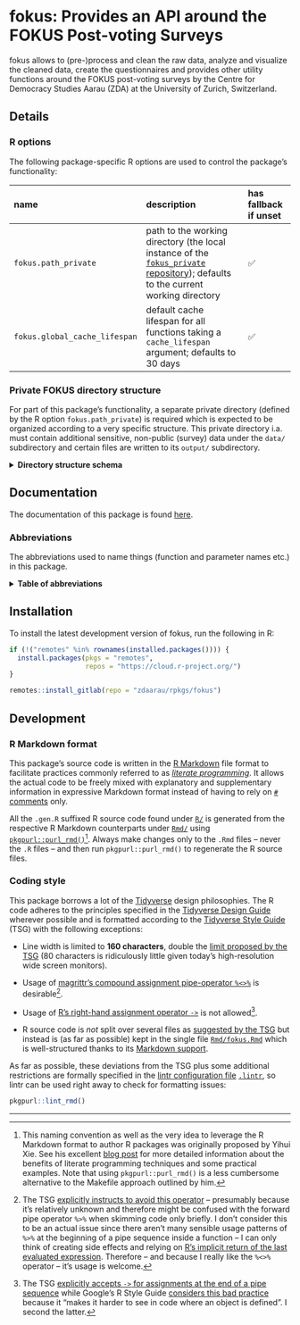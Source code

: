 # fokus: Provides an API around the FOKUS Post-voting Surveys

fokus allows to (pre-)process and clean the raw data, analyze and visualize the cleaned data, create the questionnaires and provides other utility functions around the FOKUS post-voting surveys by the Centre for Democracy Studies Aarau (ZDA) at the University of Zurich, Switzerland.

## Details

### R options

The following package-specific R options are used to control the package’s functionality:

| **name**                      | **description**                                                                                                                                                                     | **has fallback if unset** |
|:------------------------------|:------------------------------------------------------------------------------------------------------------------------------------------------------------------------------------|:--------------------------|
| `fokus.path_private`          | path to the working directory (the local instance of the [`fokus_private` repository](https://gitlab.com/zdaarau/private/fokus_private)); defaults to the current working directory | ✅                        |
| `fokus.global_cache_lifespan` | default cache lifespan for all functions taking a `cache_lifespan` argument; defaults to 30 days                                                                                    | ✅                        |

### Private FOKUS directory structure

For part of this package’s functionality, a separate private directory (defined by the R option `fokus.path_private`) is required which is expected to be organized according to a very specific structure. This private directory i.a. must contain additional sensitive, non-public (survey) data under the `data/` subdirectory and certain files are written to its `output/` subdirectory.

<details>
<summary>
<strong>Directory structure schema</strong>
</summary>

``` default
fokus_private
├── bibliography
│   ├── zotero_c2d.bib
│   └── zotero_c2d.json
├── bin
│   └── pandoc
│       ├── linux
│       ├── macos
│       └── windows
├── config
│   ├── csl
│   ├── css
│   ├── shared_pandoc_variables
│   │   ├── online_de.yaml
│   │   ├── online_en.yaml
│   │   ├── print_de.yaml
│   │   └── print_en.yaml
│   ├── config.toml
│   ├── output.yaml
│   ├── pandoc_template.tex
│   ├── shared_header-includes.tex
│   └── ...
├── data
│   └── {canton}
│       ├── easyvote_municipalities_{ballot_date}.csv
│       ├── online_participation_codes_{ballot_date}.txt
│       ├── survey_data_{ballot_date}.xlsx
│       ├── survey_data_{ballot_date}_*.xlsx
│       ├── survey_data_preliminary_{ballot_date}.xlsx
│       ├── voting_register_data_extra_{date_delivery_statistical_office}.xlsx
│       ├── voting_register_ids_{ballot_date}.csv
│       └── ...
├── fonts
│   └── ...
├── images
│   ├── {canton}
│   │   └── {ballot_date}
│   └── ...
├── print_docs
│   └── {canton}
│       ├── invitation_{ballot_date}.pdf
│       ├── questionnaire_print_{ballot_date}.pdf
│       └── reminder_{ballot_date}.pdf
├── rmd
│   ├── snippets
│   │   ├── {canton}
│   │   │   ├── {ballot_date}_cantonal_proposal_#.Rmd
│   │   │   ├── {ballot_date}_opinion_formation_and_participation.Rmd
│   │   │   ├── {ballot_date}_special_*.Rmd
│   │   │   ├── {ballot_date}_special_*_summary.Rmd
│   │   │   └── {ballot_date}_summary.Rmd
│   │   ├── imprint_de.Rmd
│   │   ├── imprint_en.Rmd
│   │   └── methodological_description.Rmd
│   ├── data_overview.Rmd
│   ├── questionnaire.Rmd
│   ├── paper_{ballot_date}_{canton}.Rmd
│   ├── report_{ballot_date}_{canton}.Rmd
│   ├── report_cantonal_majoritarian_{ballot_date}_{canton}.Rmd
│   ├── report_cantonal_proportional_{ballot_date}_{canton}.Rmd
│   ├── report_federal_majoritarian_{ballot_date}_{canton}.Rmd
│   ├── report_federal_proportional_{ballot_date}_{canton}.Rmd
│   └── special_*_{ballot_date}_{canton}.Rmd
├── output
│   ├── data
│   │   ├── internal
│   │   │   ├── r
│   │   │   ├── spss
│   │   │   └── stata
│   │   ├── public
│   │   └── polling_agency
│   │       └── {canton}
│   │           └── {ballot_date}_print_recipients.csv
│   ├── images
│   │   ├── {ballot_date}
│   │   │   └── {canton}
│   │   │       └── ...
│   │   └── qr_codes
│   │       └── {ballot_date}_{canton}.zip
│   ├── questionnaires
│   │   ├── questionnaire_{ballot_date}_{canton}.csv
│   │   ├── questionnaire_{ballot_date}_{canton}.html
│   │   ├── questionnaire_{ballot_date}_{canton}.md
│   │   └── questionnaire_{ballot_date}_{canton}.xlsx
│   ├── publications
│   │   ├── libs
│   │   └── ...
│   └── rmd
│       └── {ballot_date}
│           └── {canton}
│               └── plots
├── README.Rmd
└── ...
```

The following placeholders are used in the schema above:

-   `...` for further files and/or folders
-   `*` for a variable character sequence
-   `#` for a count starting with `1`
-   `{canton}` for the name of the FOKUS canton (in lower case), e.g. `aargau`
-   `{ballot_date}` for the FOKUS-covered ballot date (in the format `YYYY-MM-DD`), e.g. `2018-09-23`
-   `{date_delivery_statistical_office}` for the delivery date of the voting register data provided by the cantonal statistical office (in the format `YYYY-MM-DD`), e.g. `2019-09-11`

</details>

## Documentation

The documentation of this package is found [here](https://rpkg.dev/fokus).

### Abbreviations

The abbreviations used to name things (function and parameter names etc.) in this package.

<details>
<summary>
<strong>Table of abbreviations</strong>
</summary>

| **Full expression(s)**          | **Abbreviation** |
|:--------------------------------|:-----------------|
| abbreviate, abbreviation        | abbr             |
| abbreviations                   | abbrs            |
| absolute                        | abs              |
| argument                        | arg              |
| arguments                       | args             |
| attribute                       | attr             |
| attributes                      | attrs            |
| authenticate, authentication    | auth             |
| authentications                 | auths            |
| bibliographies                  | bibs             |
| bibliography                    | bib              |
| character                       | chr              |
| characters                      | chrs             |
| column                          | col              |
| columns                         | cols             |
| combination                     | combo            |
| combinations                    | combos           |
| command                         | cmd              |
| commands                        | cmds             |
| condition                       | cnd              |
| conditions                      | cnds             |
| configurations                  | configs          |
| configure, configuration        | config           |
| database                        | db               |
| dataframe                       | df               |
| dataframe column                | dfc              |
| dataframe row                   | dfr              |
| dataframes                      | dfs              |
| depend, dependency              | dep              |
| dependencies                    | deps             |
| develop, development, developer | dev              |
| developments, developers        | devs             |
| differences                     | diffs            |
| differentiate, difference       | diff             |
| directories                     | dirs             |
| directory                       | dir              |
| distribution                    | distro           |
| distributions                   | distros          |
| document                        | doc              |
| documents                       | docs             |
| double                          | dbl              |
| doubles                         | dbls             |
| element                         | el               |
| elements                        | els              |
| environment                     | env              |
| environments                    | envs             |
| exclude, exclusion              | excl             |
| expression                      | expr             |
| expressions                     | exprs            |
| factor                          | fct              |
| factors                         | fcts             |
| filesystem                      | fs               |
| formula                         | fm               |
| formulas, formulae              | fms              |
| function                        | fn               |
| functions                       | fns              |
| generate, generation            | gen              |
| generations                     | gens             |
| google                          | g                |
| identifiers                     | ids              |
| identify, identifier            | id               |
| include, inclusion              | incl             |
| index                           | i                |
| indices/indexes                 | ix               |
| information                     | info             |
| initialize, initialization      | init             |
| integer                         | int              |
| integers                        | ints             |
| label                           | lbl              |
| labels                          | lbls             |
| language                        | lang             |
| languages                       | langs            |
| level                           | lvl              |
| levels                          | lvls             |
| list                            | ls               |
| logical                         | lgl              |
| logicals                        | lgls             |
| management                      | mgmt             |
| Markdown                        | md               |
| message                         | msg              |
| messages                        | msgs             |
| modifications                   | mods             |
| modify, modification            | mod              |
| number                          | nr               |
| number of                       | n                |
| numbers                         | nrs              |
| numeric                         | num              |
| numerics                        | nums             |
| object                          | obj              |
| objects                         | objs             |
| option                          | opt              |
| options                         | opts             |
| package                         | pkg              |
| packages                        | pkgs             |
| parameterize, parameter         | param            |
| parameters                      | params           |
| procedures                      | prcds            |
| proceed, procedure              | prcd             |
| prototype                       | ptype            |
| prototypes                      | ptypes           |
| questionnaire                   | q                |
| questionnaires                  | qx               |
| R Markdown                      | rmd              |
| refer, reference                | ref              |
| references                      | refs             |
| regular expression(s)           | regex            |
| relative                        | rel              |
| remove                          | rm               |
| roxygen2                        | roxy             |
| separate, separator             | sep              |
| separators                      | seps             |
| sequences                       | seqs             |
| sequential, sequence            | seq              |
| specifications                  | specs            |
| specify, specification          | spec             |
| string                          | str              |
| strings                         | strs             |
| supplemental, supplementary     | suppl            |
| symbolize, symbol               | sym              |
| symbols                         | syms             |
| temporary                       | tmp              |
| value                           | val              |
| values                          | vals             |
| variable                        | v                |
| variables                       | vx               |
| vectorize, vector               | vctr             |
| vectors                         | vctrs            |
| working directory               | wd               |

</details>

## Installation

To install the latest development version of fokus, run the following in R:

``` r
if (!("remotes" %in% rownames(installed.packages()))) {
  install.packages(pkgs = "remotes",
                   repos = "https://cloud.r-project.org/")
}

remotes::install_gitlab(repo = "zdaarau/rpkgs/fokus")
```

## Development

### R Markdown format

This package’s source code is written in the [R Markdown](https://rmarkdown.rstudio.com/) file format to facilitate practices commonly referred to as [*literate programming*](https://en.wikipedia.org/wiki/Literate_programming). It allows the actual code to be freely mixed with explanatory and supplementary information in expressive Markdown format instead of having to rely on [`#` comments](https://cran.r-project.org/doc/manuals/r-release/R-lang.html#Comments) only.

All the `.gen.R` suffixed R source code found under [`R/`](R/) is generated from the respective R Markdown counterparts under [`Rmd/`](Rmd/) using [`pkgpurl::purl_rmd()`](https://rpkg.dev/pkgpurl/reference/purl_rmd.html)[^1]. Always make changes only to the `.Rmd` files – never the `.R` files – and then run `pkgpurl::purl_rmd()` to regenerate the R source files.

### Coding style

This package borrows a lot of the [Tidyverse](https://www.tidyverse.org/) design philosophies. The R code adheres to the principles specified in the [Tidyverse Design Guide](https://principles.tidyverse.org/) wherever possible and is formatted according to the [Tidyverse Style Guide](https://style.tidyverse.org/) (TSG) with the following exceptions:

-   Line width is limited to **160 characters**, double the [limit proposed by the TSG](https://style.tidyverse.org/syntax.html#long-lines) (80 characters is ridiculously little given today’s high-resolution wide screen monitors).

-   Usage of [magrittr’s compound assignment pipe-operator `%<>%`](https://magrittr.tidyverse.org/reference/compound.html) is desirable[^2].

-   Usage of [R’s right-hand assignment operator `->`](https://rdrr.io/r/base/assignOps.html) is not allowed[^3].

-   R source code is *not* split over several files as [suggested by the TSG](https://style.tidyverse.org/package-files.html) but instead is (as far as possible) kept in the single file [`Rmd/fokus.Rmd`](Rmd/fokus.Rmd) which is well-structured thanks to its [Markdown support](#r-markdown-format).

As far as possible, these deviations from the TSG plus some additional restrictions are formally specified in the [lintr configuration file](https://github.com/jimhester/lintr#project-configuration) [`.lintr`](.lintr), so lintr can be used right away to check for formatting issues:

``` r
pkgpurl::lint_rmd()
```

---

[^1]: This naming convention as well as the very idea to leverage the R Markdown format to author R packages was originally proposed by Yihui Xie. See his excellent [blog post](https://yihui.name/rlp/) for more detailed information about the benefits of literate programming techniques and some practical examples. Note that using `pkgpurl::purl_rmd()` is a less cumbersome alternative to the Makefile approach outlined by him.

[^2]: The TSG [explicitly instructs to avoid this operator](https://style.tidyverse.org/pipes.html#assignment-2) – presumably because it’s relatively unknown and therefore might be confused with the forward pipe operator `%>%` when skimming code only briefly. I don’t consider this to be an actual issue since there aren’t many sensible usage patterns of `%>%` at the beginning of a pipe sequence inside a function – I can only think of creating side effects and relying on [R’s implicit return of the last evaluated expression](https://rdrr.io/r/base/function.html). Therefore – and because I really like the `%<>%` operator – it’s usage is welcome.

[^3]: The TSG [explicitly accepts `->` for assignments at the end of a pipe sequence](https://style.tidyverse.org/pipes.html#assignment-2) while Google’s R Style Guide [considers this bad practice](https://google.github.io/styleguide/Rguide.html#right-hand-assignment) because it “makes it harder to see in code where an object is defined”. I second the latter.
